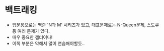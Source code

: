 # 백트래킹

- 입문용으로는 백준 'N과 M' 시리즈가 있고, 대표문제로는 N-Queen문제, 스도쿠 등 여러 문제가 있다.
- 매우 중요한 챕터이다!
- 이쪽 부분은 약해서 많이 연습해야할듯..
